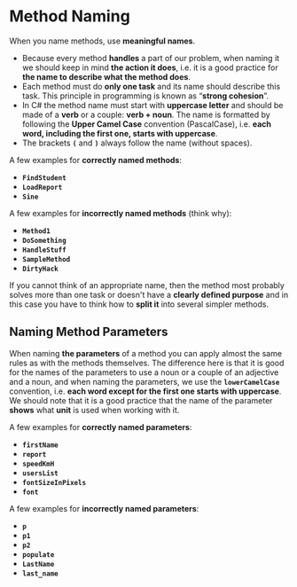# Method Naming

When you name methods, use **meaningful names**.

* Because every method **handles** a part of our problem, when naming it we should keep in mind **the action it does**, i.e. it is a good practice for **the name to describe what the method does**.
* Each method must do **only one task** and its name should describe this task. This principle in programming is known as “**strong cohesion**”.
* In C# the method name must start with **uppercase letter** and should be made of a **verb** or a couple: **verb + noun**. The name is formatted by following the **Upper Camel Case** convention (PascalCase), i.e. **each word, including the first one, starts with uppercase**.
* The brackets **`(`** and **`)`** always follow the name (without spaces).

A few examples for **correctly named methods**:

* **`FindStudent`**
* **`LoadReport`**
* **`Sine`**

A few examples for **incorrectly named methods** (think why):

* **`Method1`**
* **`DoSomething`**
* **`HandleStuff`**
* **`SampleMethod`**
* **`DirtyHack`**

If you cannot think of an appropriate name, then the method most probably solves more than one task or doesn't have a **clearly defined purpose** and in this case you have to think how to **split it** into several simpler methods.

## Naming Method Parameters

When naming **the parameters** of a method you can apply almost the same rules as with the methods themselves. The difference here is that it is good for the names of the parameters to use a noun or a couple of an adjective and a noun, and when naming the parameters, we use the **`lowerCamelCase`** convention, i.e. **each word except for the first one starts with uppercase**. We should note that it is a good practice that the name of the parameter **shows** what **unit** is used when working with it.

A few examples for **correctly named parameters**:

* **`firstName`**
* **`report`**
* **`speedKmH`**
* **`usersList`**
* **`fontSizeInPixels`**
* **`font`**

A few examples for **incorrectly named parameters**:

* **`p`**
* **`p1`**
* **`p2`**
* **`populate`**
* **`LastName`**
* **`last_name`**
